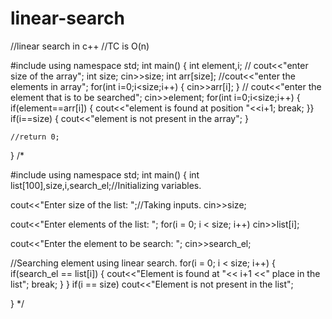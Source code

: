 # linear-search
//linear search in c++
//TC is O(n)


#include<iostream>
using namespace std;
int main()
{
    int element,i;
   // cout<<"enter size of the array";
    int size;
    cin>>size;
    int arr[size];
    //cout<<"enter the elements in array";
    for(int i=0;i<size;i++)
    {
        cin>>arr[i];
    }
  //  cout<<"enter the element that is to be searched";
    cin>>element;
    for(int i=0;i<size;i++)
    {
        if(element==arr[i])
        {
            cout<<"element is found at position "<<i+1;
            break;
        }}
        if(i==size)
        {
            cout<<"element is not present in the array";
        }
    
    //return 0;
}
/*


#include <iostream>
using namespace std;
int main()
{
  int list[100],size,i,search_el;//Initializing variables.

  cout<<"Enter size of the list: ";//Taking inputs.
  cin>>size;

  cout<<"Enter elements of the list: ";
  for(i = 0; i < size; i++)
  cin>>list[i];

  cout<<"Enter the element to be search: ";
  cin>>search_el;
  
  //Searching element using linear search.
  for(i = 0; i < size; i++)
  {
     if(search_el == list[i])
     {
        cout<<"Element is found at "<< i+1 <<" place in the list";
        break;
     }
  }
  if(i == size)
     cout<<"Element is not present in the list";
  
}
*/
